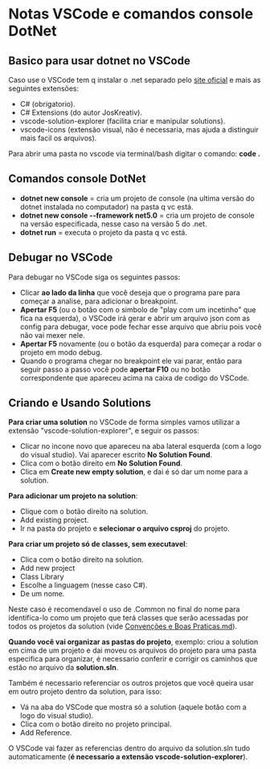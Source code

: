 # Notas VSCode e comandos console DotNet


## Basico para usar dotnet no VSCode

Caso use o VSCode tem q instalar o .net separado pelo [site oficial](https://dotnet.microsoft.com/en-us/download) e mais as seguintes extensões:
- C# (obrigatorio).
- C# Extensions (do autor JosKreativ).
- vscode-solution-explorer (facilita criar e manipular solutions).
- vscode-icons (extensão visual, não é necessaria, mas ajuda a distinguir mais facil os arquivos).

Para abrir uma pasta no vscode via terminal/bash digitar o comando:
**code .**



## Comandos console DotNet

- **dotnet new console** = cria um projeto de console (na ultima versão do dotnet instalada no computador) na pasta q vc está.
- **dotnet new console --framework net5.0** = cria um projeto de console na versão especificada, nesse caso na versão 5 do .net.
- **dotnet run** = executa o projeto da pasta q vc está.


## Debugar no VSCode

Para debugar no VSCode siga os seguintes passos:
- Clicar **ao lado da linha** que você deseja que o programa pare para começar a analise, para adicionar o breakpoint.
- **Apertar F5** (ou o botão com o simbolo de "play com um incetinho" que fica na esquerda), o VSCode irá gerar e abrir um arquivo json com as config para debugar, voce pode fechar esse arquivo que abriu pois você não vai mexer nele.
- **Apertar F5** novamente (ou o botão da esquerda) para começar a rodar o projeto em modo debug.
- Quando o programa chegar no breakpoint ele vai parar, então para seguir passo a passo você pode **apertar F10** ou no botão correspondente que apareceu acima na caixa de codigo do VSCode.


## Criando e Usando Solutions

**Para criar uma solution** no VSCode de forma simples vamos utilizar a extensão "vscode-solution-explorer", e seguir os passos:

- Clicar no incone novo que apareceu na aba lateral esquerda (com a logo do visual studio). Vai aparecer escrito **No Solution Found**.
- Clica com o botão direito em **No Solution Found**.
- Clica em **Create new empty solution**, e dai é só dar um nome para a solution.

**Para adicionar um projeto na solution**:
- Clique com o botão direito na solution.
- Add existing project.
- Ir na pasta do projeto e **selecionar o arquivo csproj** do projeto.

**Para criar um projeto só de classes, sem executavel**:
- Clica com o botão direito na solution.
- Add new project
- Class Library
- Escolhe a linguagem (nesse caso C#).
- De um nome.

Neste caso é recomendavel o uso de .Common no final do nome para identifica-lo como um projeto que terá classes que serão acessadas por todos os projetos da solution (vide [Convenções e Boas Praticas.md](/Conven%C3%A7%C3%B5es%20e%20Boas%20Praticas.md)).


**Quando você vai organizar as pastas do projeto**, exemplo: criou a solution em cima de um projeto e dai moveu os arquivos do projeto para uma pasta especifica para organizar, é necessario conferir e corrigir os caminhos que estão no arquivo da **solution.sln**.

Também é necessario referenciar os outros projetos que você queira usar em outro projeto dentro da solution, para isso:
- Vá na aba do VSCode que mostra só a solution (aquele botão com a logo do visual studio).
- Clica com o botão direito no projeto principal.
- Add Reference.  

O VSCode vai fazer as referencias dentro do arquivo da solution.sln tudo automaticamente (**é necessario a extensão vscode-solution-explorer**).


